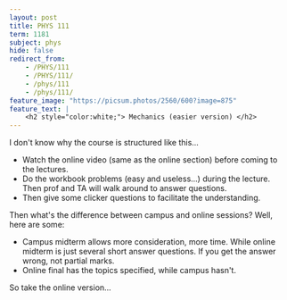 ```yaml
---
layout: post
title: PHYS 111
term: 1181
subject: phys
hide: false
redirect_from:
    - /PHYS/111
    - /PHYS/111/
    - /phys/111
    - /phys/111/
feature_image: "https://picsum.photos/2560/600?image=875"
feature_text: |
    <h2 style="color:white;"> Mechanics (easier version) </h2>
---
```


I don't know why the course is structured like this...
- Watch the online video (same as the online section) before coming to the lectures.
- Do the workbook problems (easy and useless...) during the lecture. Then prof and TA will walk around to answer questions.
- Then give some clicker questions to facilitate the understanding.

Then what's the difference between campus and online sessions? Well, here are some:
- Campus midterm allows more consideration, more time. While online midterm is just several  short answer questions. If you get the answer wrong, not partial marks.
- Online final has the topics specified, while campus hasn't.

So take the online version...
